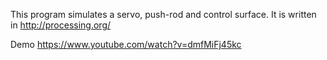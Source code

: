 This program simulates a servo, push-rod and control surface. It is written in http://processing.org/

Demo https://www.youtube.com/watch?v=dmfMiFj45kc
